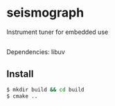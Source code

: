 # seismograph
Instrument tuner for embedded use

## 
Dependencies: libuv

## Install
```bash
$ mkdir build && cd build
$ cmake ..
```
